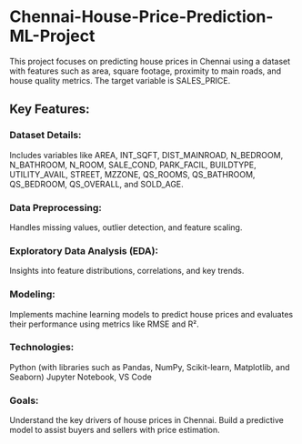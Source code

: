 # Chennai-House-Price-Prediction-ML-Project
This project focuses on predicting house prices in Chennai using a dataset with features such as area, square footage, proximity to main roads, and house quality metrics. The target variable is SALES_PRICE.

## Key Features:

### Dataset Details: 
Includes variables like AREA, INT_SQFT, DIST_MAINROAD, N_BEDROOM, N_BATHROOM, N_ROOM, SALE_COND, PARK_FACIL, BUILDTYPE, UTILITY_AVAIL, STREET, MZZONE, QS_ROOMS, QS_BATHROOM, QS_BEDROOM, QS_OVERALL, and SOLD_AGE.

### Data Preprocessing: 
Handles missing values, outlier detection, and feature scaling.

### Exploratory Data Analysis (EDA): 
Insights into feature distributions, correlations, and key trends.

### Modeling: 
Implements machine learning models to predict house prices and evaluates their performance using metrics like RMSE and R².

### Technologies:
Python (with libraries such as Pandas, NumPy, Scikit-learn, Matplotlib, and Seaborn)
Jupyter Notebook, VS Code

### Goals:
Understand the key drivers of house prices in Chennai.
Build a predictive model to assist buyers and sellers with price estimation.
